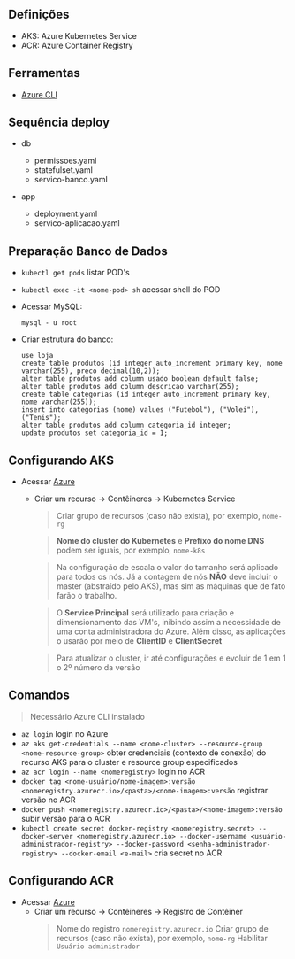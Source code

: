 ## Definições
- AKS: Azure Kubernetes Service
- ACR: Azure Container Registry

## Ferramentas

- [Azure CLI](https://learn.microsoft.com/pt-br/cli/azure/)

## Sequência deploy

- db
    - permissoes.yaml
    - statefulset.yaml
    - servico-banco.yaml

- app
    - deployment.yaml
    - servico-aplicacao.yaml

## Preparação Banco de Dados
- `kubectl get pods` listar POD's
- `kubectl exec -it <nome-pod> sh` acessar shell do POD
- Acessar MySQL:
    ```
    mysql - u root
    ```

- Criar estrutura do banco:
    ```
    use loja
    create table produtos (id integer auto_increment primary key, nome varchar(255), preco decimal(10,2));
    alter table produtos add column usado boolean default false;
    alter table produtos add column descricao varchar(255);
    create table categorias (id integer auto_increment primary key, nome varchar(255));
    insert into categorias (nome) values ("Futebol"), ("Volei"), ("Tenis");
    alter table produtos add column categoria_id integer;
    update produtos set categoria_id = 1;
    ```

## Configurando AKS
- Acessar [Azure](https://portal.azure.com/)
    - Criar um recurso -> Contêineres -> Kubernetes Service
        >Criar grupo de recursos (caso não exista), por exemplo, `nome-rg`

        >**Nome do cluster do Kubernetes** e **Prefixo do nome DNS** podem ser iguais, por exemplo, `nome-k8s`
        
        >Na configuração de escala o valor do tamanho será aplicado para todos os nós.
        Já a contagem de nós **NÃO** deve incluir o master (abstraído pelo AKS), mas sim as máquinas que de fato farão o trabalho.

        >O **Service Principal** será utilizado para criação e dimensionamento das VM's, inibindo assim a necessidade de uma conta administradora do Azure. Além disso, as aplicações o usarão por meio de **ClientID** e **ClientSecret**

        >Para atualizar o cluster, ir até configurações e evoluir de 1 em 1 o 2º número da versão

## Comandos

> Necessário Azure CLI instalado

- `az login` login no Azure
- `az aks get-credentials --name <nome-cluster> --resource-group <nome-resource-group>` obter credenciais (contexto de conexão) do recurso AKS para o cluster e resource group especificados
- `az acr login --name <nomeregistry>` login no ACR
- `docker tag <nome-usuário/nome-imagem>:versão <nomeregistry.azurecr.io>/<pasta>/<nome-imagem>:versão` registrar versão no ACR
- `docker push <nomeregistry.azurecr.io>/<pasta>/<nome-imagem>:versão` subir versão para o ACR
- `kubectl create secret docker-registry <nomeregistry.secret> --docker-server <nomeregistry.azurecr.io> --docker-username <usuário-administrador-registry> --docker-password <senha-administrador-registry> --docker-email <e-mail>` cria secret no ACR

## Configurando ACR
- Acessar [Azure](https://portal.azure.com/)
    - Criar um recurso -> Contêineres -> Registro de Contêiner
        >Nome do registro `nomeregistry.azurecr.io`
        >Criar grupo de recursos (caso não exista), por exemplo, `nome-rg`
        >Habilitar `Usuário administrador`